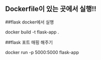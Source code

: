 
## Dockerfile이 있는 곳에서 실행!!
##flask docker에서 실행

docker build -t flask-app .

##flask 포트 매핑 해주기

docker run -p 5000:5000 flask-app
